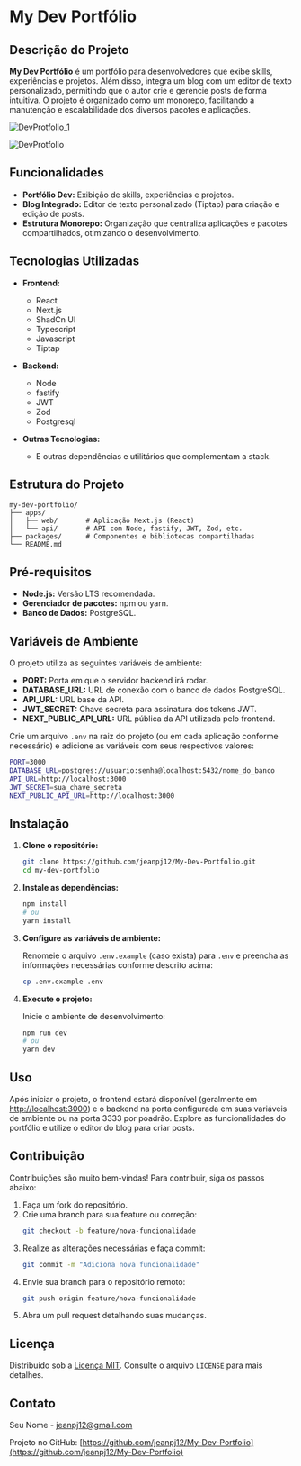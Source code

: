 # My Dev Portfólio

## Descrição do Projeto

**My Dev Portfólio** é um portfólio para desenvolvedores que exibe skills, experiências e projetos. Além disso, integra um blog com um editor de texto personalizado, permitindo que o autor crie e gerencie posts de forma intuitiva. O projeto é organizado como um monorepo, facilitando a manutenção e escalabilidade dos diversos pacotes e aplicações.

![DevProtfolio_1](https://github.com/user-attachments/assets/996193f5-03ab-4681-842f-70efb7b99c98)

![DevProtfolio](https://github.com/user-attachments/assets/d205686b-2a67-4f33-ae42-5770d8ab0623)

## Funcionalidades

- **Portfólio Dev:** Exibição de skills, experiências e projetos.
- **Blog Integrado:** Editor de texto personalizado (Tiptap) para criação e edição de posts.
- **Estrutura Monorepo:** Organização que centraliza aplicações e pacotes compartilhados, otimizando o desenvolvimento.

## Tecnologias Utilizadas

- **Frontend:**
  - React
  - Next.js
  - ShadCn UI
  - Typescript
  - Javascript
  - Tiptap

- **Backend:**
  - Node
  - fastify
  - JWT
  - Zod
  - Postgresql

- **Outras Tecnologias:**  
  - E outras dependências e utilitários que complementam a stack.

## Estrutura do Projeto

```plaintext
my-dev-portfolio/
├── apps/
│   ├── web/       # Aplicação Next.js (React)
│   └── api/       # API com Node, fastify, JWT, Zod, etc.
├── packages/      # Componentes e bibliotecas compartilhadas
└── README.md
```

## Pré-requisitos

- **Node.js:** Versão LTS recomendada.
- **Gerenciador de pacotes:** npm ou yarn.
- **Banco de Dados:** PostgreSQL.

## Variáveis de Ambiente

O projeto utiliza as seguintes variáveis de ambiente:

- **PORT:** Porta em que o servidor backend irá rodar.
- **DATABASE_URL:** URL de conexão com o banco de dados PostgreSQL.
- **API_URL:** URL base da API.
- **JWT_SECRET:** Chave secreta para assinatura dos tokens JWT.
- **NEXT_PUBLIC_API_URL:** URL pública da API utilizada pelo frontend.

Crie um arquivo `.env` na raiz do projeto (ou em cada aplicação conforme necessário) e adicione as variáveis com seus respectivos valores:

```bash
PORT=3000
DATABASE_URL=postgres://usuario:senha@localhost:5432/nome_do_banco
API_URL=http://localhost:3000
JWT_SECRET=sua_chave_secreta
NEXT_PUBLIC_API_URL=http://localhost:3000
```

## Instalação

1. **Clone o repositório:**

   ```bash
   git clone https://github.com/jeanpj12/My-Dev-Portfolio.git
   cd my-dev-portfolio
   ```

2. **Instale as dependências:**

   ```bash
   npm install
   # ou
   yarn install
   ```

3. **Configure as variáveis de ambiente:**

   Renomeie o arquivo `.env.example` (caso exista) para `.env` e preencha as informações necessárias conforme descrito acima:

   ```bash
   cp .env.example .env
   ```

4. **Execute o projeto:**

   Inicie o ambiente de desenvolvimento:

   ```bash
   npm run dev
   # ou
   yarn dev
   ```

## Uso

Após iniciar o projeto, o frontend estará disponível (geralmente em [http://localhost:3000](http://localhost:3000)) e o backend na porta configurada em suas variáveis de ambiente ou na porta 3333 por poadrão. Explore as funcionalidades do portfólio e utilize o editor do blog para criar posts.

## Contribuição

Contribuições são muito bem-vindas! Para contribuir, siga os passos abaixo:

1. Faça um fork do repositório.
2. Crie uma branch para sua feature ou correção:
   ```bash
   git checkout -b feature/nova-funcionalidade
   ```
3. Realize as alterações necessárias e faça commit:
   ```bash
   git commit -m "Adiciona nova funcionalidade"
   ```
4. Envie sua branch para o repositório remoto:
   ```bash
   git push origin feature/nova-funcionalidade
   ```
5. Abra um pull request detalhando suas mudanças.

## Licença

Distribuído sob a [Licença MIT](LICENSE). Consulte o arquivo `LICENSE` para mais detalhes.

## Contato

Seu Nome - [jeanpj12@gmail.com](mailto:jeanpj12@gmail.com)

Projeto no GitHub: [https://github.com/jeanpj12/My-Dev-Portfolio](https://github.com/jeanpj12/My-Dev-Portfolio)
